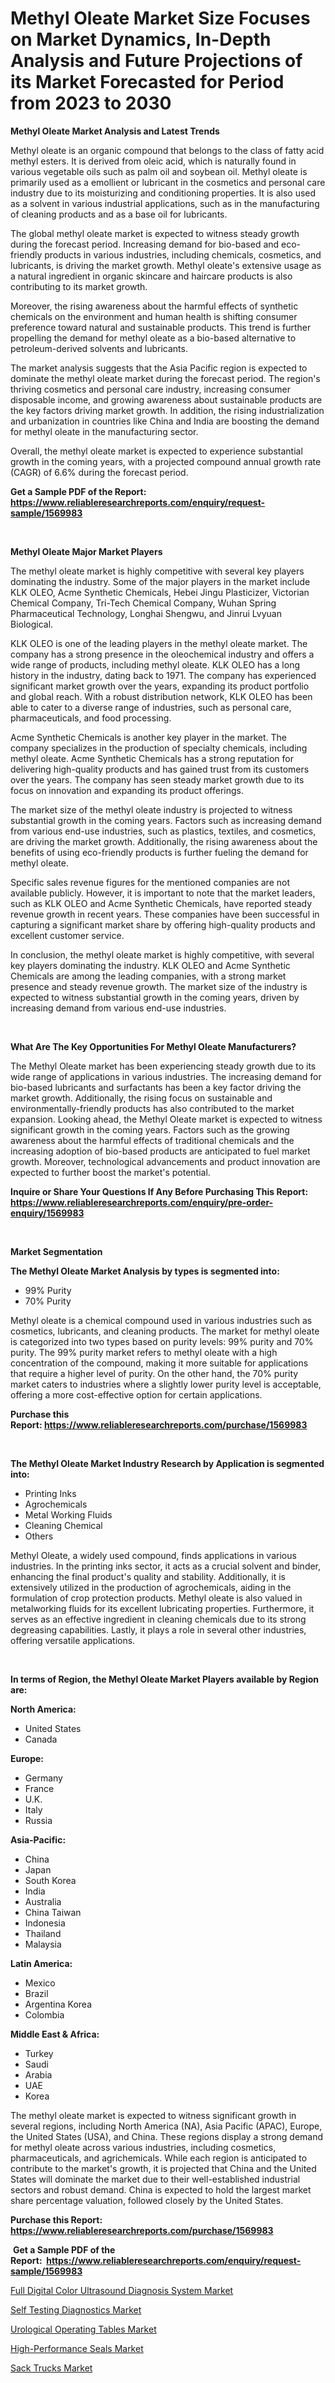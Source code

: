 <p><h1>Methyl Oleate Market Size Focuses on Market Dynamics, In-Depth Analysis and Future Projections of its Market Forecasted for Period from 2023 to 2030</h1></p><p><strong>Methyl Oleate Market Analysis and Latest Trends</strong></p>
<p><p>Methyl oleate is an organic compound that belongs to the class of fatty acid methyl esters. It is derived from oleic acid, which is naturally found in various vegetable oils such as palm oil and soybean oil. Methyl oleate is primarily used as a emollient or lubricant in the cosmetics and personal care industry due to its moisturizing and conditioning properties. It is also used as a solvent in various industrial applications, such as in the manufacturing of cleaning products and as a base oil for lubricants.</p><p>The global methyl oleate market is expected to witness steady growth during the forecast period. Increasing demand for bio-based and eco-friendly products in various industries, including chemicals, cosmetics, and lubricants, is driving the market growth. Methyl oleate's extensive usage as a natural ingredient in organic skincare and haircare products is also contributing to its market growth.</p><p>Moreover, the rising awareness about the harmful effects of synthetic chemicals on the environment and human health is shifting consumer preference toward natural and sustainable products. This trend is further propelling the demand for methyl oleate as a bio-based alternative to petroleum-derived solvents and lubricants.</p><p>The market analysis suggests that the Asia Pacific region is expected to dominate the methyl oleate market during the forecast period. The region's thriving cosmetics and personal care industry, increasing consumer disposable income, and growing awareness about sustainable products are the key factors driving market growth. In addition, the rising industrialization and urbanization in countries like China and India are boosting the demand for methyl oleate in the manufacturing sector.</p><p>Overall, the methyl oleate market is expected to experience substantial growth in the coming years, with a projected compound annual growth rate (CAGR) of 6.6% during the forecast period.</p></p>
<p><strong>Get a Sample PDF of the Report:&nbsp; <a href="https://www.reliableresearchreports.com/enquiry/request-sample/1569983">https://www.reliableresearchreports.com/enquiry/request-sample/1569983</a></strong></p>
<p>&nbsp;</p>
<p><strong>Methyl Oleate Major Market Players</strong></p>
<p><p>The methyl oleate market is highly competitive with several key players dominating the industry. Some of the major players in the market include KLK OLEO, Acme Synthetic Chemicals, Hebei Jingu Plasticizer, Victorian Chemical Company, Tri-Tech Chemical Company, Wuhan Spring Pharmaceutical Technology, Longhai Shengwu, and Jinrui Lvyuan Biological.</p><p>KLK OLEO is one of the leading players in the methyl oleate market. The company has a strong presence in the oleochemical industry and offers a wide range of products, including methyl oleate. KLK OLEO has a long history in the industry, dating back to 1971. The company has experienced significant market growth over the years, expanding its product portfolio and global reach. With a robust distribution network, KLK OLEO has been able to cater to a diverse range of industries, such as personal care, pharmaceuticals, and food processing.</p><p>Acme Synthetic Chemicals is another key player in the market. The company specializes in the production of specialty chemicals, including methyl oleate. Acme Synthetic Chemicals has a strong reputation for delivering high-quality products and has gained trust from its customers over the years. The company has seen steady market growth due to its focus on innovation and expanding its product offerings.</p><p>The market size of the methyl oleate industry is projected to witness substantial growth in the coming years. Factors such as increasing demand from various end-use industries, such as plastics, textiles, and cosmetics, are driving the market growth. Additionally, the rising awareness about the benefits of using eco-friendly products is further fueling the demand for methyl oleate.</p><p>Specific sales revenue figures for the mentioned companies are not available publicly. However, it is important to note that the market leaders, such as KLK OLEO and Acme Synthetic Chemicals, have reported steady revenue growth in recent years. These companies have been successful in capturing a significant market share by offering high-quality products and excellent customer service.</p><p>In conclusion, the methyl oleate market is highly competitive, with several key players dominating the industry. KLK OLEO and Acme Synthetic Chemicals are among the leading companies, with a strong market presence and steady revenue growth. The market size of the industry is expected to witness substantial growth in the coming years, driven by increasing demand from various end-use industries.</p></p>
<p>&nbsp;</p>
<p><strong>What Are The Key Opportunities For Methyl Oleate Manufacturers?</strong></p>
<p><p>The Methyl Oleate market has been experiencing steady growth due to its wide range of applications in various industries. The increasing demand for bio-based lubricants and surfactants has been a key factor driving the market growth. Additionally, the rising focus on sustainable and environmentally-friendly products has also contributed to the market expansion. Looking ahead, the Methyl Oleate market is expected to witness significant growth in the coming years. Factors such as the growing awareness about the harmful effects of traditional chemicals and the increasing adoption of bio-based products are anticipated to fuel market growth. Moreover, technological advancements and product innovation are expected to further boost the market's potential.</p></p>
<p><strong>Inquire or Share Your Questions If Any Before Purchasing This Report: <a href="https://www.reliableresearchreports.com/enquiry/pre-order-enquiry/1569983">https://www.reliableresearchreports.com/enquiry/pre-order-enquiry/1569983</a></strong></p>
<p>&nbsp;</p>
<p><strong>Market Segmentation</strong></p>
<p><strong>The Methyl Oleate Market Analysis by types is segmented into:</strong></p>
<p><ul><li>99% Purity</li><li>70% Purity</li></ul></p>
<p><p>Methyl oleate is a chemical compound used in various industries such as cosmetics, lubricants, and cleaning products. The market for methyl oleate is categorized into two types based on purity levels: 99% purity and 70% purity. The 99% purity market refers to methyl oleate with a high concentration of the compound, making it more suitable for applications that require a higher level of purity. On the other hand, the 70% purity market caters to industries where a slightly lower purity level is acceptable, offering a more cost-effective option for certain applications.</p></p>
<p><strong>Purchase this Report:&nbsp;<a href="https://www.reliableresearchreports.com/purchase/1569983">https://www.reliableresearchreports.com/purchase/1569983</a></strong></p>
<p>&nbsp;</p>
<p><strong>The Methyl Oleate Market Industry Research by Application is segmented into:</strong></p>
<p><ul><li>Printing Inks</li><li>Agrochemicals</li><li>Metal Working Fluids</li><li>Cleaning Chemical</li><li>Others</li></ul></p>
<p><p>Methyl Oleate, a widely used compound, finds applications in various industries. In the printing inks sector, it acts as a crucial solvent and binder, enhancing the final product's quality and stability. Additionally, it is extensively utilized in the production of agrochemicals, aiding in the formulation of crop protection products. Methyl oleate is also valued in metalworking fluids for its excellent lubricating properties. Furthermore, it serves as an effective ingredient in cleaning chemicals due to its strong degreasing capabilities. Lastly, it plays a role in several other industries, offering versatile applications.</p></p>
<p>&nbsp;</p>
<p><strong>In terms of Region, the Methyl Oleate Market Players available by Region are:</strong></p>
<p>
    <p> <strong> North America: </strong>
        <ul>
            <li>United States</li>
            <li>Canada</li>
        </ul>
        </p> 
    <p> <strong> Europe: </strong>
        <ul>
            <li>Germany</li>
            <li>France</li>
            <li>U.K.</li>
            <li>Italy</li>
            <li>Russia</li>
        </ul>
        </p> 
    <p> <strong> Asia-Pacific: </strong>
        <ul>
            <li>China</li>
            <li>Japan</li>
            <li>South Korea</li>
            <li>India</li>
            <li>Australia</li>
            <li>China Taiwan</li>
            <li>Indonesia</li>
            <li>Thailand</li>
            <li>Malaysia</li>
        </ul>
        </p> 
    <p> <strong> Latin America: </strong>
        <ul>
            <li>Mexico</li>
            <li>Brazil</li>
            <li>Argentina Korea</li>
            <li>Colombia</li>
        </ul>
        </p> 
    <p> <strong> Middle East & Africa: </strong>
        <ul>
            <li>Turkey</li>
            <li>Saudi</li>
            <li>Arabia</li>
            <li>UAE</li>
            <li>Korea</li>
        </ul>
    </p>
    </p>
<p><p>The methyl oleate market is expected to witness significant growth in several regions, including North America (NA), Asia Pacific (APAC), Europe, the United States (USA), and China. These regions display a strong demand for methyl oleate across various industries, including cosmetics, pharmaceuticals, and agrichemicals. While each region is anticipated to contribute to the market's growth, it is projected that China and the United States will dominate the market due to their well-established industrial sectors and robust demand. China is expected to hold the largest market share percentage valuation, followed closely by the United States.</p></p>
<p><strong>Purchase this Report: <a href="https://www.reliableresearchreports.com/purchase/1569983">https://www.reliableresearchreports.com/purchase/1569983</a></strong></p>
<p>&nbsp;<strong>Get a Sample PDF of the Report:&nbsp;&nbsp;<a href="https://www.reliableresearchreports.com/enquiry/request-sample/1569983">https://www.reliableresearchreports.com/enquiry/request-sample/1569983</a></strong></p>
<p><strong></strong></p>
<p><p><a href="https://www.linkedin.com/pulse/full-digital-color-ultrasound-diagnosis-system-market-size-share-o9bve/">Full Digital Color Ultrasound Diagnosis System Market</a></p><p><a href="https://medium.com/@jewelmohr/self-testing-diagnostics-market-insights-into-market-cagr-market-trends-and-growth-strategies-d45e2efb9f3e">Self Testing Diagnostics Market</a></p><p><a href="https://medium.com/@pinkierau1998/urological-operating-tables-market-research-report-its-history-and-forecast-2023-to-2030-231b0863e443">Urological Operating Tables Market</a></p><p><a href="https://github.com/BryceTownsendr/Market-Research-Report-List-1/blob/main/high-performance-seals-market.md">High-Performance Seals Market</a></p><p><a href="https://github.com/WillieWoodard/Market-Research-Report-List-1/blob/main/sack-trucks-market.md">Sack Trucks Market</a></p></p>
